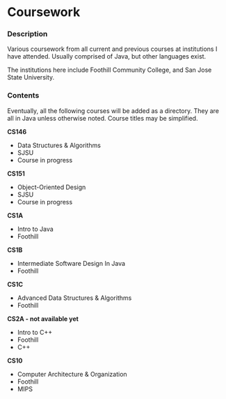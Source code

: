 # Coursework

### Description

Various coursework from all current and previous courses at institutions I have attended. Usually comprised of Java, but other languages exist.

The institutions here include Foothill Community College, and San Jose State University.

### Contents

Eventually, all the following courses will be added as a directory. They are all in Java unless otherwise noted. Course titles may be simplified.

**CS146**
- Data Structures & Algorithms
- SJSU
- Course in progress

**CS151**
- Object-Oriented Design
- SJSU
- Course in progress

**CS1A**
- Intro to Java
- Foothill

**CS1B**
- Intermediate Software Design In Java
- Foothill

**CS1C**
- Advanced Data Structures & Algorithms
- Foothill

**CS2A - not available yet**
- Intro to C++
- Foothill
- C++

**CS10**
- Computer Architecture & Organization
- Foothill
- MIPS

